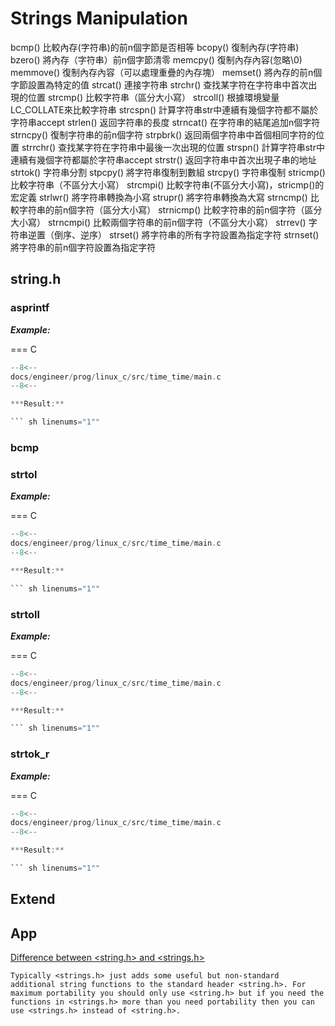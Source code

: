 # Strings Manipulation


bcmp()	比較內存(字符串)的前n個字節是否相等
bcopy()	復制內存(字符串)
bzero()	將內存（字符串）前n個字節清零
memcpy()	復制內存內容(忽略\0)
memmove()	復制內存內容（可以處理重疊的內存塊）
memset()	將內存的前n個字節設置為特定的值
strcat()	連接字符串
strchr()	查找某字符在字符串中首次出現的位置
strcmp()	比較字符串（區分大小寫）
strcoll()	根據環境變量LC_COLLATE來比較字符串
strcspn()	計算字符串str中連續有幾個字符都不屬於字符串accept
strlen()	返回字符串的長度
strncat()	在字符串的結尾追加n個字符
strncpy()	復制字符串的前n個字符
strpbrk()	返回兩個字符串中首個相同字符的位置
strrchr()	查找某字符在字符串中最後一次出現的位置
strspn()	計算字符串str中連續有幾個字符都屬於字符串accept
strstr()	返回字符串中首次出現子串的地址
strtok()	字符串分割
stpcpy()	將字符串復制到數組
strcpy()	字符串復制
stricmp()	比較字符串（不區分大小寫）
strcmpi()	比較字符串(不區分大小寫)，stricmp()的宏定義
strlwr()	將字符串轉換為小寫
strupr()	將字符串轉換為大寫
strncmp()	比較字符串的前n個字符（區分大小寫）
strnicmp()	比較字符串的前n個字符（區分大小寫）
strncmpi()	比較兩個字符串的前n個字符（不區分大小寫）
strrev()	字符串逆置（倒序、逆序）
strset()	將字符串的所有字符設置為指定字符
strnset()	將字符串的前n個字符設置為指定字符


## string.h

### asprintf

***Example:***

=== C

``` c linenums="1""
--8<--
docs/engineer/prog/linux_c/src/time_time/main.c
--8<--

***Result:**

``` sh linenums="1""
```


### bcmp
### strtol

***Example:***

=== C

``` c linenums="1""
--8<--
docs/engineer/prog/linux_c/src/time_time/main.c
--8<--

***Result:**

``` sh linenums="1""
```

### strtoll

***Example:***

=== C

``` c linenums="1""
--8<--
docs/engineer/prog/linux_c/src/time_time/main.c
--8<--

***Result:**

``` sh linenums="1""
```

### strtok_r

***Example:***

=== C

``` c linenums="1""
--8<--
docs/engineer/prog/linux_c/src/time_time/main.c
--8<--

***Result:**

``` sh linenums="1""
```


## Extend
## App

[Difference between <string.h> and <strings.h>](https://stackoverflow.com/questions/4291149/difference-between-string-h-and-strings-h)

```
Typically <strings.h> just adds some useful but non-standard additional string functions to the standard header <string.h>. For maximum portability you should only use <string.h> but if you need the functions in <strings.h> more than you need portability then you can use <strings.h> instead of <string.h>.
```